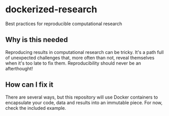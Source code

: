 # dockerized-research

Best practices for reproducible computational research


## Why is this needed

Reproducing results in computational research can be tricky. It's a path full of unexpected challenges that, more often than not, reveal themselves when it's too late to fix them. Reproducibility should never be an afterthought!

## How can I fix it

There are several ways, but this repository will use Docker containers to encapsulate your code, data and results into an immutable piece. For now, check the included example.
